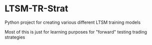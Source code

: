 # LTSM-TR-Strat

Python project for creating various different LTSM training models

Most of this is just for learning purposes for "forward" testing trading strategies
